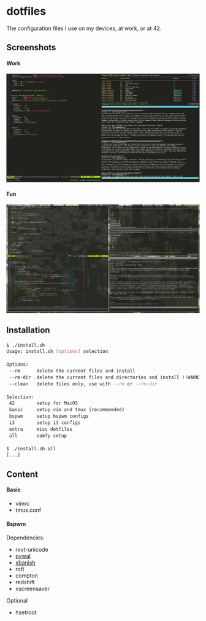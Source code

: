 # dotfiles
The configuration files I use on my devices, at work, or at 42.

## Screenshots
#### Work
![work]( .assets/work.png )
#### Fun
![fun]( .assets/fun.png )

## Installation
``` sh
$ ./install.sh 
Usage: install.sh [options] selection

Options:
 --rm      delete the current files and install
 --rm-dir  delete the current files and directories and install !!WARNING: DANGEROUS!!
 --clean   delete files only, use with --rm or --rm-dir

Selection:
 42        setup for MacOS
 basic     setup vim and tmux (recommended)
 bspwm     setup bspwm configs
 i3        setup i3 configs
 extra     misc dotfiles
 all       comfy setup

$ ./install.sh all
[...]
```

## Content
#### Basic
- vimrc
- tmux.conf
#### Bspwm
Dependencies:
- rxvt-unicode
- [pywal](https://github.com/dylanaraps/pywal)
- [xbanish](https://github.com/jcs/xbanish)
- rofi
- compton
- redshift
- xscreensaver

Optional
- hsetroot
